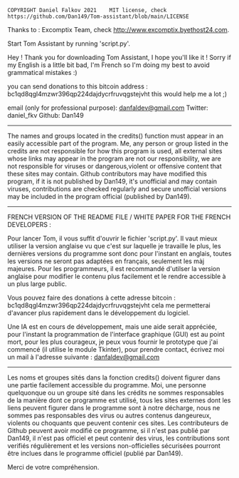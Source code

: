 
	COPYRIGHT Daniel Falkov 2021	MIT license, check https://github.com/Dan149/Tom-assistant/blob/main/LICENSE

Thanks to : Excomptix Team, check http://www.excomptix.byethost24.com.

Start Tom Assistant by running 'script.py'.

Hey !
Thank you for downloading Tom Assistant, I hope you'll like it !
Sorry if my English is a little bit bad, I'm French so I'm doing my best to avoid grammatical mistakes :)

you can send donations to this bitcoin address : bc1qd8qgl4mzwr396qp224dajdycrfruvqgstejvht
this would help me a lot ;)

email (only for professional purpose): danfaldev@gmail.com
Twitter: daniel_fkv
Github: Dan149
_____________________________________________________________________________

The names and groups located in the credits() function must appear in an easily accessible part of the program.
Me, any person or group listed in the credits are not responsible for how this program is used,
all external sites whose links may appear in the program are not our responsibility,
we are not responsible for viruses or dangerous,violent or offensive content that these sites may contain.
Github contributors may have modified this program, if it is not published by Dan149, it's unofficial and may contain viruses,
 contributions are checked regularly and secure unofficial versions may be included in the program official (published by Dan149).
_____________________________________________________________________________

FRENCH VERSION OF THE README FILE / WHITE PAPER FOR THE FRENCH DEVELOPERS :

Pour lancer Tom, il vous suffit d'ouvrir le fichier 'script.py'.
Il vaut mieux utiliser la version anglaise vu que c'est sur laquelle je travaille le plus,
les dernières versions du programme sont donc pour l'instant en anglais, toutes les versions ne seront pas adaptées
en français, seulement les màj majeures. Pour les programmeurs, il est recommandé d'utilser la version anglaise pour modifier
le contenu plus facilement et le rendre accessible à un plus large public.

Vous pouvez faire des donations à cette adresse bitcoin : bc1qd8qgl4mzwr396qp224dajdycrfruvqgstejvht
cela me permetterai d'avancer plus rapidement dans le développement du logiciel.

Une IA est en cours de développement, mais une aide serait appréciée, pour l'instant la programmation de l'interface graphique (GUI) est
au point mort, pour les plus courageux, je peux vous fournir le prototype que j'ai commencé (il utilise le module Tkinter), pour prendre contact,
écrivez moi un mail à l'adresse suivante : danfaldev@gmail.com

_____________________________________________________________________________

Les noms et groupes sités dans la fonction credits() doivent figurer dans une partie facilement accessible du programme.
Moi, une personne quelquonque ou un groupe sité dans les crédits ne sommes responsables de la manière dont ce programme est utilisé,
tous les sites externes dont les liens peuvent figurer dans le programme sont à notre décharge,
nous ne sommes pas responsables des virus ou autres contenus dangeureux, violents ou choquants que peuvent contenir ces sites.
Les contributeurs de Github peuvent avoir modifié ce programme, si il n'est pas publié par Dan149, il n'est pas officiel et peut contenir des virus, les contributions sont verifiés régulièrement et les versions non-officielles sécurisées pourront être inclues dans le programme officiel (publié par Dan149).

Merci de votre compréhension.
